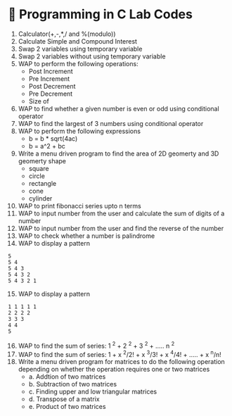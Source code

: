 # 📘 Programming in C Lab Codes

1. Calculator(+,-,\*,/ and %(modulo))
2. Calculate Simple and Compound Interest
3. Swap 2 variables using temporary variable
4. Swap 2 variables without using temporary variable
5. WAP to perform the following operations:
    - Post Increment
    - Pre Increment
    - Post Decrement
    - Pre Decrement
    - Size of
6. WAP to find whether a given number is even or odd using conditional operator
7. WAP to find the largest of 3 numbers using conditional operator
8. WAP to perform the following expressions
    - b = b \* sqrt(4ac)
    - b = a^2 + bc
9. Write a menu driven program to find the area of 2D geomerty and 3D geomerty shape
    - square
    - circle
    - rectangle
    - cone
    - cylinder
10. WAP to print fibonacci series upto n terms
11. WAP to input number from the user and calculate the sum of digits of a number
12. WAP to input number from the user and find the reverse of the number
13. WAP to check whether a number is palindrome
14. WAP to display a pattern

```
5
5 4
5 4 3
5 4 3 2
5 4 3 2 1
```

15. WAP to display a pattern

```
1 1 1 1 1
2 2 2 2
3 3 3
4 4
5
```

16. WAP to find the sum of series: 1 <sup>2</sup> + 2 <sup>2</sup> + 3 <sup>2</sup> + ..... n <sup>2</sup>
17. WAP to find the sum of series: 1 + x <sup>2</sup>/2! + x <sup>3</sup>/3! + x <sup>4</sup>/4! + ..... + x <sup>n</sup>/n!
18. Write a menu driven program for matrices to do the following operation depending on whether the operation requires one or two matrices
    -   a. Addtion of two matrices
    -   b. Subtraction of two matrices
    -   c. Finding upper and low triangular matrices
    -   d. Transpose of a matrix
    -   e. Product of two matrices
